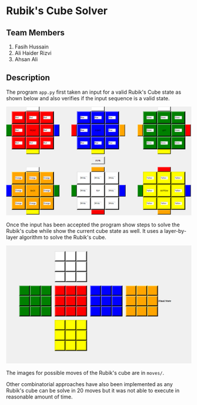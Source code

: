 # Rubik's Cube Solver

## Team Members
1. Fasih Hussain
2. Ali Haider Rizvi
3. Ahsan Ali

## Description
The program `app.py` first taken an input for a valid Rubik's Cube state as shown below and also verifies if the input sequence is a valid state.

![Input state](images/input.png)

Once the input has been accepted the program show steps to solve the Rubik's cube while show the current cube state as well. It uses a layer-by-layer algorithm to solve the Rubik's cube.

![Final state](images/final.png)

The images for possible moves of the Rubik's cube are in `moves/`.

Other combinatorial approaches have also been implemented as any Rubik's cube can be solve in 20 moves but it was not able to execute in reasonable amount of time.